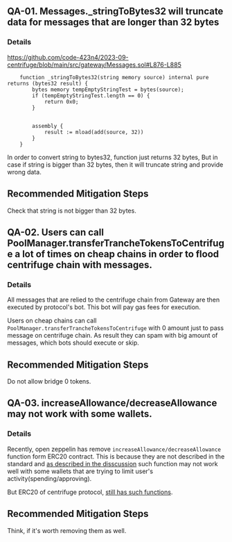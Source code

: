 ## QA-01. Messages._stringToBytes32 will truncate data for messages that are longer than 32 bytes

### Details
https://github.com/code-423n4/2023-09-centrifuge/blob/main/src/gateway/Messages.sol#L876-L885
```solidity
    function _stringToBytes32(string memory source) internal pure returns (bytes32 result) {
        bytes memory tempEmptyStringTest = bytes(source);
        if (tempEmptyStringTest.length == 0) {
            return 0x0;
        }


        assembly {
            result := mload(add(source, 32))
        }
    }
```
In order to convert string to bytes32, function just returns 32 bytes, But in case if string is bigger than 32 bytes, then it will truncate string and provide wrong data.

## Recommended Mitigation Steps
Check that string is not bigger than 32 bytes.

## QA-02. Users can call PoolManager.transferTrancheTokensToCentrifuge a lot of times on cheap chains in order to flood centrifuge chain with messages.

### Details
All messages that are relied to the centrifuge chain from Gateway are then executed by protocol's bot. This bot will pay gas fees for execution.

Users on cheap chains can call `PoolManager.transferTrancheTokensToCentrifuge` with 0 amount just to pass message on centrifuge chain. As result they can spam with big amount of messages, which bots should execute or skip.

## Recommended Mitigation Steps
Do not allow bridge 0 tokens.

## QA-03. increaseAllowance/decreaseAllowance may not work with some wallets.

### Details
Recently, open zeppelin has remove `increaseAllowance/decreaseAllowance` function form ERC20 contract.
This is because they are not described in the standard and [as described in the disscussion](https://github.com/OpenZeppelin/openzeppelin-contracts/issues/4583#issuecomment-1710297819) such function may not work well with some wallets that are trying to limit user's activity(spending/approving).

But ERC20 of centrifuge protocol, [still has such functions](https://github.com/code-423n4/2023-09-centrifuge/blob/main/src/token/ERC20.sol#L139-L159).
## Recommended Mitigation Steps
Think, if it's worth removing them as well.